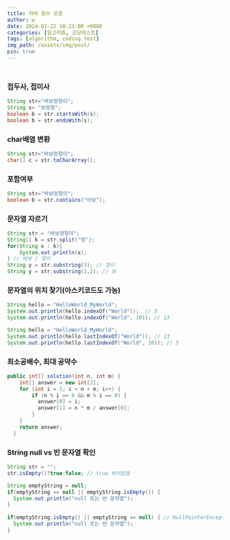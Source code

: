 ```yaml
---
title: 자바 함수 모음
author: w
date: 2024-02-22 18:23:00 +0800
categories: [알고리즘, 코딩테스트]
tags: [algorithm, coding test]
img_path: /assets/img/post/
pin: true
---
```


###
```java
```

### 접두사, 접미사
```java
String str="바보멍청이";
String s= "보멍청"; 
boolean b = str.startsWith(s);
boolean b = str.endsWith(s);
```

### char배열 변환
```java
String str="바보멍청이";
char[] c = str.toCharArray();
```

### 포함여부
```java
String str="바보멍청이";
boolean b = str.contains("바보");
```

### 문자열 자르기
```java
String str = "바보멍청이";
String[] k = str.split("멍");
for(String x : k){
    System.out.println(x);
} // 바보 / 청이
String y = str.substring(3); // 청이
String y = str.substring(1,2); // 보
```

### 문자열의 위치 찾기(아스키코드도 가능)
```java
String hello = "HelloWorld_MyWorld";
System.out.println(hello.indexOf("World"));  // 5
System.out.println(hello.indexOf("World", 10)); // 13

String hello = "HelloWorld_MyWorld";
System.out.println(hello.lastIndexOf("World")); // 13
System.out.println(hello.lastIndexOf("World", 10)); // 5
```

### 최소공배수, 최대 공약수
```java
public int[] solution(int n, int m) {
    int[] answer = new int[2];
    for (int i = 1; i < n + m; i++) {
        if (n % i == 0 && m % i == 0) {
          answer[0] = i;
          answer[1] = n * m / answer[0];
        }
    }
    return answer;
  }
```

### String null vs 빈 문자열 확인
```java
String str = "";
str.isEmpty()?true:false; // true 비어있음

String emptyString = null;
if(emptyString == null || emptyString.isEmpty()) {
  System.out.println("null 또는 빈 문자열");
}
   
if(emptyString.isEmpty() || emptyString == null) { // NullPointerException 발생
  System.out.println("null 또는 빈 문자열");
}
```
